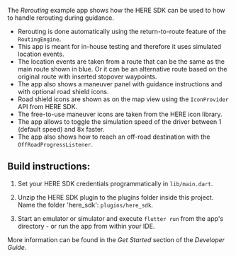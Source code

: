 The _Rerouting_ example app shows how the HERE SDK can be used to how to handle rerouting during guidance.

- Rerouting is done automatically using the return-to-route feature of the `RoutingEngine`.
- This app is meant for in-house testing and therefore it uses simulated location events.
- The location events are taken from a route that can be the same as the main route shown in blue. Or it can be an alternative route based on the original route with inserted stopover waypoints.
- The app also shows a maneuver panel with guidance instructions and with optional road shield icons.
- Road shield icons are shown as on the map view using the `IconProvider` API from HERE SDK.
- The free-to-use maneuver icons are taken from the HERE icon library.
- The app allows to toggle the simulation speed of the driver between 1 (default speed) and 8x faster.
- The app also shows how to reach an off-road destination with the `OffRoadProgressListener`.

Build instructions:
-------------------

1) Set your HERE SDK credentials programmatically in `lib/main.dart`.

2) Unzip the HERE SDK plugin to the plugins folder inside this project. Name the folder 'here_sdk': `plugins/here_sdk`.

3) Start an emulator or simulator and execute `flutter run` from the app's directory - or run the app from within your IDE.

More information can be found in the _Get Started_ section of the _Developer Guide_.
